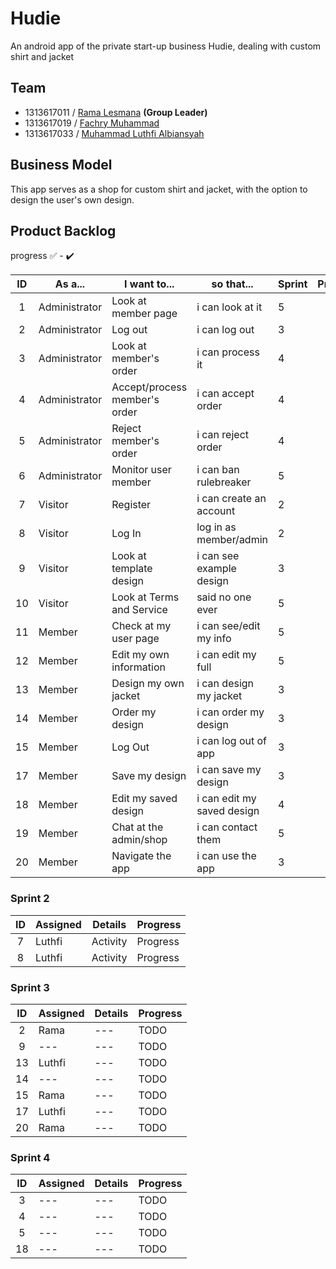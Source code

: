 # Hudie
An android app of the private start-up business Hudie, dealing with custom shirt and jacket

## Team
- 1313617011 / [Rama Lesmana](https://github.com/Romeless) **(Group Leader)**
- 1313617019 / [Fachry Muhammad](https://github.com/FachryMuhammad)
- 1313617033 / [Muhammad Luthfi Albiansyah](https://github.com/LLuthfiY)

## Business Model
This app serves as a shop for custom shirt and jacket, with the option to design the user's own design.

## Product Backlog

progress :white_check_mark: - :heavy_check_mark:

| ID | As a... | I want to... | so that... | Sprint | Progress |
| :-: | --- | --- | --- | --- | :-: |
| 1 | Administrator | Look at member page | i can look at it | 5 |  |
| 2 | Administrator | Log out | i can log out | 3 | |
| 3 | Administrator | Look at member's order | i can process it | 4 | |
| 4 | Administrator | Accept/process member's order | i can accept order | 4 | |
| 5 | Administrator | Reject member's order | i can reject order | 4 | |
| 6 | Administrator | Monitor user member | i can ban rulebreaker | 5 | |
| 7 | Visitor | Register | i can create an account | 2 | TODO |
| 8 | Visitor | Log In  | log in as member/admin | 2 | TODO |
| 9 | Visitor | Look at template design | i can see example design | 3 | |
| 10 | Visitor | Look at Terms and Service | said no one ever | 5 |  |
| 11 | Member | Check at my user page | i can see/edit my info | 5 | |
| 12 | Member | Edit my own information | i can edit my full | 5 | |
| 13 | Member | Design my own jacket | i can design my jacket | 3 | |
| 14 | Member | Order my design | i can order my design | 3 | |
| 15 | Member | Log Out | i can log out of app | 3 | |
| 17 | Member | Save my design | i can save my design | 3 | | 
| 18 | Member | Edit my saved design | i can edit my saved design | 4 | |
| 19 | Member | Chat at the admin/shop | i can contact them | 5 | |
| 20 | Member | Navigate the app | i can use the app | 3 | |

### Sprint 2
| ID | Assigned | Details | Progress |
| :-: | --- | --- | --- |
| 7 | Luthfi | Activity | Progress |
| 8 | Luthfi | Activity | Progress |

### Sprint 3
| ID | Assigned | Details | Progress |
| :-: | --- | --- | --- |
| 2 | Rama | --- | TODO |
| 9 | --- | --- | TODO |
| 13 | Luthfi | --- | TODO |
| 14 | --- | --- | TODO |
| 15 | Rama | --- | TODO |
| 17 | Luthfi | --- | TODO |
| 20 | Rama | --- | TODO |

### Sprint 4
| ID | Assigned | Details | Progress |
| :-: | --- | --- | --- |
| 3 | --- | --- | TODO |
| 4 | --- | --- | TODO |
| 5 | --- | --- | TODO |
| 18 | --- | --- | TODO |
